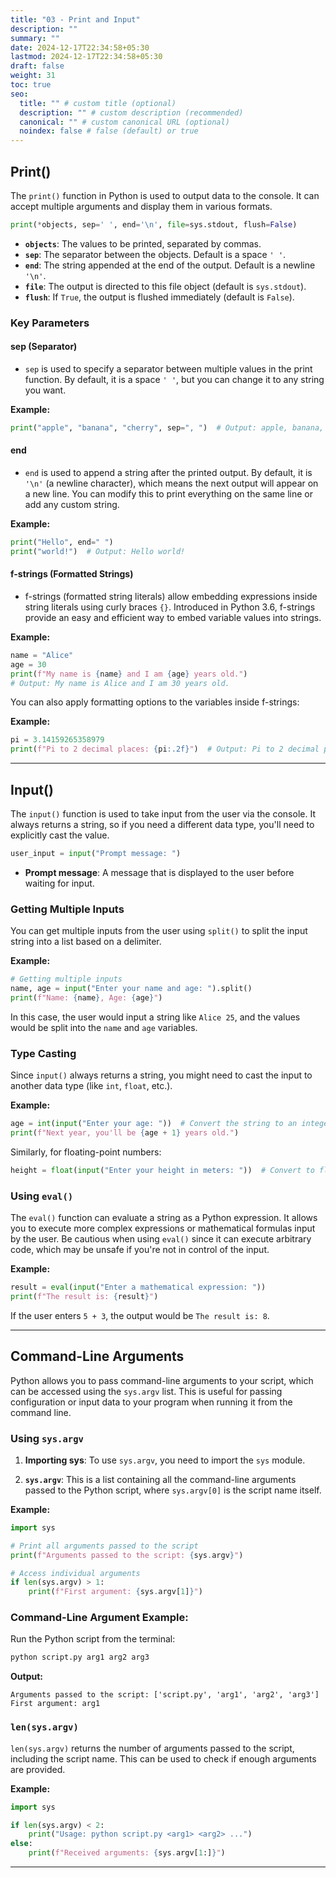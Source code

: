 ```yaml
---
title: "03 - Print and Input"
description: ""
summary: ""
date: 2024-12-17T22:34:58+05:30
lastmod: 2024-12-17T22:34:58+05:30
draft: false
weight: 31
toc: true
seo:
  title: "" # custom title (optional)
  description: "" # custom description (recommended)
  canonical: "" # custom canonical URL (optional)
  noindex: false # false (default) or true
---
```



## **Print()**

The `print()` function in Python is used to output data to the console. It can accept multiple arguments and display them in various formats. 

```python
print(*objects, sep=' ', end='\n', file=sys.stdout, flush=False)
```

- **`objects`**: The values to be printed, separated by commas.
- **`sep`**: The separator between the objects. Default is a space `' '`.
- **`end`**: The string appended at the end of the output. Default is a newline `'\n'`.
- **`file`**: The output is directed to this file object (default is `sys.stdout`).
- **`flush`**: If `True`, the output is flushed immediately (default is `False`).

### **Key Parameters**

#### **sep (Separator)**

- `sep` is used to specify a separator between multiple values in the print function. By default, it is a space `' '`, but you can change it to any string you want.
  
**Example:**
```python
print("apple", "banana", "cherry", sep=", ")  # Output: apple, banana, cherry
```

#### **end**

- `end` is used to append a string after the printed output. By default, it is `'\n'` (a newline character), which means the next output will appear on a new line. You can modify this to print everything on the same line or add any custom string.

**Example:**
```python
print("Hello", end=" ")
print("world!")  # Output: Hello world!
```

#### **f-strings (Formatted Strings)**

- f-strings (formatted string literals) allow embedding expressions inside string literals using curly braces `{}`. Introduced in Python 3.6, f-strings provide an easy and efficient way to embed variable values into strings.

**Example:**
```python
name = "Alice"
age = 30
print(f"My name is {name} and I am {age} years old.")
# Output: My name is Alice and I am 30 years old.
```

You can also apply formatting options to the variables inside f-strings:

**Example:**
```python
pi = 3.14159265358979
print(f"Pi to 2 decimal places: {pi:.2f}")  # Output: Pi to 2 decimal places: 3.14
```

---

## **Input()**

The `input()` function is used to take input from the user via the console. It always returns a string, so if you need a different data type, you'll need to explicitly cast the value.

```python
user_input = input("Prompt message: ")
```

- **Prompt message**: A message that is displayed to the user before waiting for input.

### **Getting Multiple Inputs**

You can get multiple inputs from the user using `split()` to split the input string into a list based on a delimiter.

**Example:**
```python
# Getting multiple inputs
name, age = input("Enter your name and age: ").split()
print(f"Name: {name}, Age: {age}")
```

In this case, the user would input a string like `Alice 25`, and the values would be split into the `name` and `age` variables.

### **Type Casting**

Since `input()` always returns a string, you might need to cast the input to another data type (like `int`, `float`, etc.).

**Example:**
```python
age = int(input("Enter your age: "))  # Convert the string to an integer
print(f"Next year, you'll be {age + 1} years old.")
```

Similarly, for floating-point numbers:

```python
height = float(input("Enter your height in meters: "))  # Convert to float
```

### **Using `eval()`**

The `eval()` function can evaluate a string as a Python expression. It allows you to execute more complex expressions or mathematical formulas input by the user. Be cautious when using `eval()` since it can execute arbitrary code, which may be unsafe if you're not in control of the input.

**Example:**
```python
result = eval(input("Enter a mathematical expression: "))
print(f"The result is: {result}")
```

If the user enters `5 + 3`, the output would be `The result is: 8`.

---

## **Command-Line Arguments**

Python allows you to pass command-line arguments to your script, which can be accessed using the `sys.argv` list. This is useful for passing configuration or input data to your program when running it from the command line.

### **Using `sys.argv`**

1. **Importing sys**: To use `sys.argv`, you need to import the `sys` module.

2. **`sys.argv`**: This is a list containing all the command-line arguments passed to the Python script, where `sys.argv[0]` is the script name itself.

**Example:**
```python
import sys

# Print all arguments passed to the script
print(f"Arguments passed to the script: {sys.argv}")

# Access individual arguments
if len(sys.argv) > 1:
    print(f"First argument: {sys.argv[1]}")
```

### **Command-Line Argument Example:**

Run the Python script from the terminal:

```bash
python script.py arg1 arg2 arg3
```

**Output:**
```
Arguments passed to the script: ['script.py', 'arg1', 'arg2', 'arg3']
First argument: arg1
```

### **`len(sys.argv)`**

`len(sys.argv)` returns the number of arguments passed to the script, including the script name. This can be used to check if enough arguments are provided.

**Example:**
```python
import sys

if len(sys.argv) < 2:
    print("Usage: python script.py <arg1> <arg2> ...")
else:
    print(f"Received arguments: {sys.argv[1:]}")
```

---

